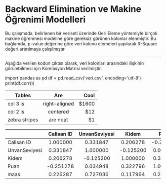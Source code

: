# Backward Elimination ve Makine Öğrenimi Modelleri

Bu çalışmada, belirlenen bir veriseti üzerinde Geri Eleme yöntemiyle birçok makine öğrenmesi modeline göre gereksiz görünen kolonlar elenmiştir. Bu bağlamda, p-value değerine göre veri kolonu elemeleri yapılarak R-Square değeri artırılmaya çalışılmıştır.

-----------------------------------------------------------------------------------------------------------------------------------------------------------------------------------
Aşağıda verilen kodun çıktısı olarak, veri kolonları arasındaki ilişkinin görülebilmesi için Korelasyon Matrisi verilmiştir.

import pandas as pd
df = pd.read_csv('veri.csv', encoding='utf-8')
print(df.corr())

| Tables        | Are           | Cool  |
| ------------- |:-------------:| -----:|
| col 3 is      | right-aligned | $1600 |
| col 2 is      | centered      |   $12 |
| zebra stripes | are neat      |    $1 |

|               | Calisan ID | UnvanSeviyesi | Kidem    | Puan     | maas     |
| ------------- |:----------:|:-------------:|:--------:|:--------:|---------:|
|Calisan ID     | 1.000000   | 0.331847      | 0.206278 |-0.251278 | 0.226287 |
|UnvanSeviyesi  | 0.331847   | 1.000000      |-0.125200 | 0.034948 | 0.727036 |
|Kidem          | 0.206278   |-0.125200      | 1.000000 | 0.322796 | 0.117964 |
|Puan           |-0.251278   | 0.034948      | 0.322796 | 1.000000 | 0.201474 |
|maas           | 0.226287   | 0.727036      | 0.117964 | 0.201474 | 1.000000 |
